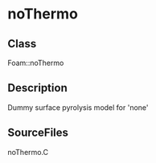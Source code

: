# noThermo 
## Class
Foam::noThermo

## Description
Dummy surface pyrolysis model for 'none'

## SourceFiles
noThermo.C

